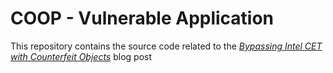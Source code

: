 # COOP - Vulnerable Application

This repository contains the source code related to the [*Bypassing Intel CET with Counterfeit Objects*](http://test.com) blog post 
